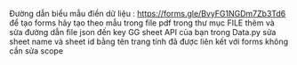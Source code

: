 Đường dẫn biểu mẫu điền dữ liệu : https://forms.gle/BvyFG1NGDm7Zb3Td6
để tạo forms hãy tạo theo mẫu trong file pdf trong thư mục FILE
thêm và sửa đường dẫn file json đến key GG sheet API của bạn trong Data.py
sửa sheet name và sheet id bằng tên trang tính đã được liên kết với forms
không cần sửa scope
